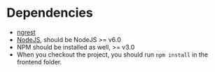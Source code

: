 # Dependencies
* [ngrest](https://github.com/loentar/ngrest)
* [NodeJS](https://nodejs.org/), should be NodeJS >= v6.0
* NPM should be installed as well, >= v3.0
* When you checkout the project, you should run `npm install` in the frontend folder.
